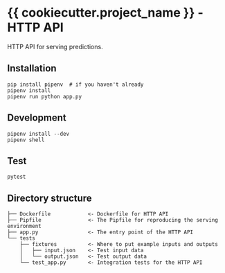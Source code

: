 # {{ cookiecutter.project_name }} - HTTP API

HTTP API for serving predictions.

## Installation

    pip install pipenv  # if you haven't already
    pipenv install
    pipenv run python app.py

## Development

    pipenv install --dev
    pipenv shell

## Test

    pytest

## Directory structure

    ├── Dockerfile            <- Dockerfile for HTTP API
    ├── Pipfile               <- The Pipfile for reproducing the serving environment
    ├── app.py                <- The entry point of the HTTP API
    └── tests
        ├── fixtures          <- Where to put example inputs and outputs
        │   ├── input.json    <- Test input data
        │   └── output.json   <- Test output data
        └── test_app.py       <- Integration tests for the HTTP API
